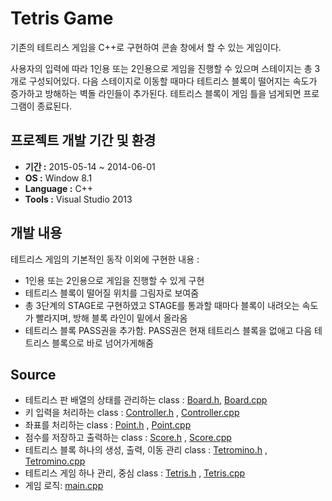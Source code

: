 # Tetris Game
기존의 테트리스 게임을 C++로 구현하여 콘솔 창에서 할 수 있는 게임이다. 

사용자의 입력에 따라 1인용 또는 2인용으로 게임을 진행할 수 있으며 스테이지는 총 3개로 구성되어있다. 다음 스테이지로 이동할 때마다 테트리스 블록이 떨어지는 속도가 증가하고 방해하는 벽돌 라인들이 추가된다. 테트리스 블록이 게임 틀을 넘게되면 프로그램이 종료된다.

## 프로젝트 개발 기간 및 환경
* **기간 :** 2015-05-14 ~ 2014-06-01
* **OS :** Window 8.1
* **Language :** C++
* **Tools :** Visual Studio 2013 

## 개발 내용
테트리스 게임의 기본적인 동작 이외에 구현한 내용 :
* 1인용 또는 2인용으로 게임을 진행할 수 있게 구현
* 테트리스 블록이 떨어질 위치를 그림자로 보여줌
* 총 3단계의 STAGE로 구현하였고 STAGE를 통과할 때마다 블록이 내려오는 속도가 빨라지며, 방해 블록 라인이 밑에서 올라옴
* 테트리스 블록 PASS권을 추가함. PASS권은 현재 테트리스 블록을 없애고 다음 테트리스 블록으로 바로 넘어가게해줌

## Source
* 테트리스 판 배열의 상태를 관리하는 class : [Board.h](https://github.com/parkseulkee/tetris_game/blob/master/Board.h), [Board.cpp](https://github.com/parkseulkee/tetris_game/blob/master/Board.cpp)
* 키 입력을 처리하는 class : [Controller.h](https://github.com/parkseulkee/tetris_game/blob/master/Controller.h) , [Controller.cpp](https://github.com/parkseulkee/tetris_game/blob/master/Controller.cpp)
* 좌표를 처리하는 class : [Point.h](https://github.com/parkseulkee/tetris_game/blob/master/Point.h) , [Point.cpp](https://github.com/parkseulkee/tetris_game/blob/master/Point.cpp) 
* 점수를 저장하고 출력하는 class : [Score.h](https://github.com/parkseulkee/tetris_game/blob/master/Score.h) , [Score.cpp](https://github.com/parkseulkee/tetris_game/blob/master/Score.cpp)
* 테트리스 블록 하나의 생성, 출력, 이동 관리 class : [Tetromino.h](https://github.com/parkseulkee/tetris_game/blob/master/Tetromino.h) , [Tetromino.cpp](https://github.com/parkseulkee/tetris_game/blob/master/Tetromino.cpp)
* 테트리스 게임 하나 관리, 중심 class : [Tetris.h](https://github.com/parkseulkee/tetris_game/blob/master/Tetris.h) , [Tetris.cpp](https://github.com/parkseulkee/tetris_game/blob/master/Tetris.cpp) 
* 게임 로직: [main.cpp](https://github.com/parkseulkee/tetris_game/blob/master/main.cpp)
